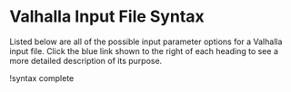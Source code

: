 # Valhalla Input File Syntax

Listed below are all of the possible input parameter options for a Valhalla input file. Click the blue link shown to the right of each heading to see a more detailed description of its purpose.

!syntax complete
